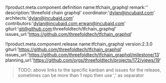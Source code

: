 !!product.meta.component.definition name:tfchain_graphql
remark:''
description:'threefold chain graphql'
coordinator:'dylan@incubaid.com'
architects:'dylan@incubaid.com'
contributors:'dylan@incubaid.com,erwan@incubaid.com'
giturl:'git@github.com:threefoldtech/tfchain_graphql'
issues_url:'https://github.com/threefoldtech/tfchain_graphql'

!!product.meta.component.release name:tfchain_graphql
version:2.3.0
giturl:'https://github.com/threefoldtech/tfchain_graphql'
issues_url:'https://github.com/threefoldtech/tfchain_graphql/milestone/13'
planning_url:'https://github.com/orgs/threefoldtech/projects/172/views/19'

> TODO: above links to the specific kanban and issues for the release, sometimes can be more than 1 repo then use ',' as separator
